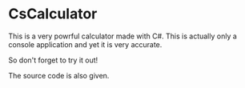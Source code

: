 # CsCalculator

This is a very powrful calculator made with C#. This is actually only a console application and yet it is very accurate.

So don't forget to try it out!

The source code is also given.

